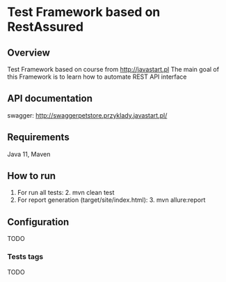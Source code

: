 # Test Framework based on RestAssured

## Overview
Test Framework based on course from  http://javastart.pl
The main goal of this Framework is to learn how to automate REST API interface

## API documentation
swagger: http://swaggerpetstore.przyklady.javastart.pl/

## Requirements
Java 11, Maven

## How to run 
1. For run all tests:
   2. mvn clean test
2. For report generation (target/site/index.html):
   3. mvn allure:report

## Configuration
TODO

### Tests tags
TODO
